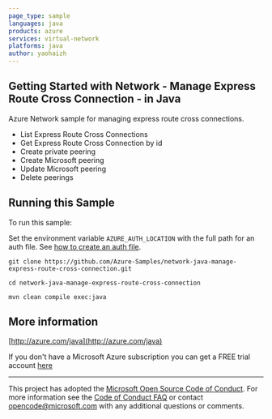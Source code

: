 ```yaml
---
page_type: sample
languages: java
products: azure
services: virtual-network
platforms: java
author: yaohaizh
---
```


## Getting Started with Network - Manage Express Route Cross Connection - in Java ##


  Azure Network sample for managing express route cross connections.
   - List Express Route Cross Connections
   - Get Express Route Cross Connection by id
   - Create private peering
   - Create Microsoft peering
   - Update Microsoft peering
   - Delete peerings
 

## Running this Sample ##

To run this sample:

Set the environment variable `AZURE_AUTH_LOCATION` with the full path for an auth file. See [how to create an auth file](https://github.com/Azure/azure-libraries-for-java/blob/master/AUTH.md).

    git clone https://github.com/Azure-Samples/network-java-manage-express-route-cross-connection.git

    cd network-java-manage-express-route-cross-connection

    mvn clean compile exec:java

## More information ##

[http://azure.com/java](http://azure.com/java)

If you don't have a Microsoft Azure subscription you can get a FREE trial account [here](http://go.microsoft.com/fwlink/?LinkId=330212)

---

This project has adopted the [Microsoft Open Source Code of Conduct](https://opensource.microsoft.com/codeofconduct/). For more information see the [Code of Conduct FAQ](https://opensource.microsoft.com/codeofconduct/faq/) or contact [opencode@microsoft.com](mailto:opencode@microsoft.com) with any additional questions or comments.